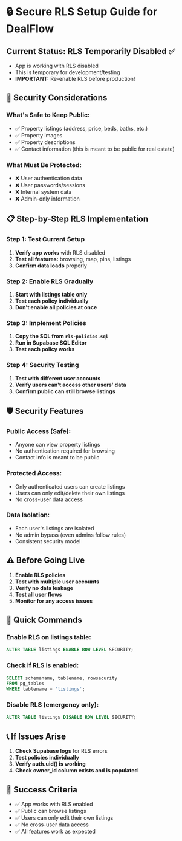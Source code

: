 # 🔒 Secure RLS Setup Guide for DealFlow

## Current Status: RLS Temporarily Disabled ✅
- App is working with RLS disabled
- This is temporary for development/testing
- **IMPORTANT:** Re-enable RLS before production!

## 🚨 Security Considerations

### What's Safe to Keep Public:
- ✅ Property listings (address, price, beds, baths, etc.)
- ✅ Property images
- ✅ Property descriptions
- ✅ Contact information (this is meant to be public for real estate)

### What Must Be Protected:
- ❌ User authentication data
- ❌ User passwords/sessions
- ❌ Internal system data
- ❌ Admin-only information

## 📋 Step-by-Step RLS Implementation

### Step 1: Test Current Setup
1. **Verify app works** with RLS disabled
2. **Test all features:** browsing, map, pins, listings
3. **Confirm data loads** properly

### Step 2: Enable RLS Gradually
1. **Start with listings table only**
2. **Test each policy individually**
3. **Don't enable all policies at once**

### Step 3: Implement Policies
1. **Copy the SQL from `rls-policies.sql`**
2. **Run in Supabase SQL Editor**
3. **Test each policy works**

### Step 4: Security Testing
1. **Test with different user accounts**
2. **Verify users can't access other users' data**
3. **Confirm public can still browse listings**

## 🛡️ Security Features

### Public Access (Safe):
- Anyone can view property listings
- No authentication required for browsing
- Contact info is meant to be public

### Protected Access:
- Only authenticated users can create listings
- Users can only edit/delete their own listings
- No cross-user data access

### Data Isolation:
- Each user's listings are isolated
- No admin bypass (even admins follow rules)
- Consistent security model

## ⚠️ Before Going Live

1. **Enable RLS policies**
2. **Test with multiple user accounts**
3. **Verify no data leakage**
4. **Test all user flows**
5. **Monitor for any access issues**

## 🔧 Quick Commands

### Enable RLS on listings table:
```sql
ALTER TABLE listings ENABLE ROW LEVEL SECURITY;
```

### Check if RLS is enabled:
```sql
SELECT schemaname, tablename, rowsecurity 
FROM pg_tables 
WHERE tablename = 'listings';
```

### Disable RLS (emergency only):
```sql
ALTER TABLE listings DISABLE ROW LEVEL SECURITY;
```

## 📞 If Issues Arise

1. **Check Supabase logs** for RLS errors
2. **Test policies individually**
3. **Verify auth.uid() is working**
4. **Check owner_id column exists and is populated**

## 🎯 Success Criteria

- ✅ App works with RLS enabled
- ✅ Public can browse listings
- ✅ Users can only edit their own listings
- ✅ No cross-user data access
- ✅ All features work as expected
